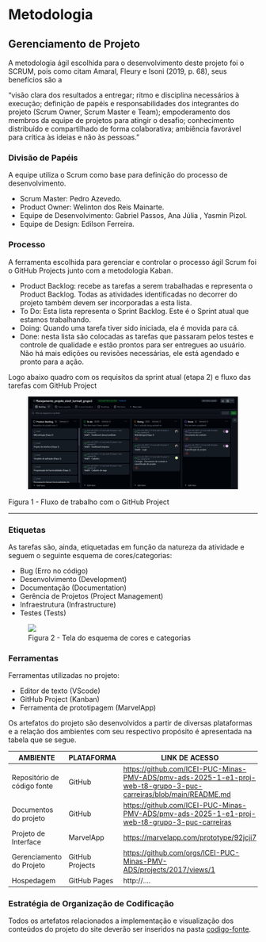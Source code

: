 
# Metodologia

## Gerenciamento de Projeto
A metodologia ágil escolhida para o desenvolvimento deste projeto foi o SCRUM, pois como citam Amaral, Fleury e Isoni (2019, p. 68), seus benefícios são a

“visão clara dos resultados a entregar; ritmo e disciplina necessários à execução; definição de papéis e responsabilidades dos integrantes do projeto (Scrum Owner, Scrum Master e Team); empoderamento dos membros da equipe de projetos para atingir o desafio; conhecimento distribuído e compartilhado de forma colaborativa; ambiência favorável para crítica às ideias e não às pessoas.”

### Divisão de Papéis

A equipe utiliza o Scrum como base para definição do processo de desenvolvimento.
<!--[Adicione informações abaixo sobre a divisão de papéis entre os membros da equipe.]-->
- Scrum Master: Pedro Azevedo.
- Product Owner: Welinton dos Reis Mainarte.
- Equipe de Desenvolvimento: Gabriel Passos, Ana Júlia , Yasmin Pizol. 
- Equipe de Design: Edilson Ferreira.
<!-- Comentário, links sobre o scrum
> **Links Úteis**:
> - [11 Passos Essenciais para Implantar Scrum no seu 
> Projeto](https://mindmaster.com.br/scrum-11-passos/)
> - [Scrum em 9 minutos](https://www.youtube.com/watch?v=XfvQWnRgxG0)
-->
### Processo
<!-- Comentário 
[Adicione informações sobre detalhes da implementação do Scrum seguido pela equipe. A equipe poderá fazer uso de ferramentas on-line (GitHub Project ou Trello) para acompanhar o andamento do projeto, a execução das tarefas e o status de desenvolvimento da solução. O quadro Kanban deverá apresentar a estrutura abaixo. Inserir despois das informações uma imagem do Kanban do projeto.]
-->
A ferramenta escolhida para gerenciar e controlar o processo ágil Scrum foi o GitHub Projects junto com a metodologia Kaban. 

- Product Backlog: recebe as tarefas a serem trabalhadas e representa o Product Backlog. Todas as atividades identificadas no decorrer do projeto também devem ser incorporadas a esta lista. 
- To Do: Esta lista representa o Sprint Backlog. Este é o Sprint atual que estamos trabalhando. 
- Doing: Quando uma tarefa tiver sido iniciada, ela é movida para cá. 
- Done: nesta lista são colocadas as tarefas que passaram pelos testes e controle de qualidade e estão prontos para ser entregues ao usuário. Não há mais edições ou revisões necessárias, ele está agendado e pronto para a ação.
<section>
  <p>Logo abaixo quadro com os requisitos da sprint atual (etapa 2) e fluxo das tarefas com GitHub Project</p>
  <figure>
    <img src="img/fluxo_trabalho.png" alt="Github project"/>
  </figure> 
  <figcaption>Figura 1 - Fluxo de trabalho com o GitHub Project</figcaption>
</section>
<hr>
<!-- Comentário, links sobre gerencia e backlog 
> **Links Úteis**:
> - [Project management, made simple](https://github.com/features/project-management/)
> - [Sobre quadros de projeto](https://docs.github.com/pt/github/managing-your-work-on-github/about-project-boards)
> - [Como criar Backlogs no Github](https://www.youtube.com/watch?v=RXEy6CFu9Hk)
> - [Tutorial Slack](https://slack.com/intl/en-br/)
-->

### Etiquetas
<p>As tarefas são, ainda, etiquetadas em função da natureza da atividade e seguem o seguinte esquema de cores/categorias:</p>

<ul>
  <li>Bug (Erro no código)</li>
  <li>Desenvolvimento (Development)</li>
  <li>Documentação (Documentation)</li>
  <li>Gerência de Projetos (Project Management)</li>
  <li>Infraestrutura (Infrastructure)</li>
  <li>Testes (Tests)</li>
</ul>

<figure> 
  <img src="https://user-images.githubusercontent.com/100447878/164068979-9eed46e1-9b44-461e-ab88-c2388e6767a1.png"/>
    <figcaption>Figura 2 - Tela do esquema de cores e categorias</figcaption>
</figure> 
  
### Ferramentas

Ferramentas utilizadas no projeto:
<ul>
  <li>Editor de texto (VScode)</li>
  <li>GitHub Project (Kanban)</li>
  <li>Ferramenta de prototipagem (MarvelApp)</li>
</ul>

Os artefatos do projeto são desenvolvidos a partir de diversas plataformas e a relação dos ambientes com seu respectivo propósito é apresentada na tabela que se segue.

| AMBIENTE                            | PLATAFORMA                         | LINK DE ACESSO                         |
|-------------------------------------|------------------------------------|----------------------------------------|
| Repositório de código fonte         | GitHub                             | https://github.com/ICEI-PUC-Minas-PMV-ADS/pmv-ads-2025-1-e1-proj-web-t8-grupo-3-puc-carreiras/blob/main/README.md                           |
| Documentos do projeto               | GitHub                             | https://github.com/ICEI-PUC-Minas-PMV-ADS/pmv-ads-2025-1-e1-proj-web-t8-grupo-3-puc-carreiras                           |
| Projeto de Interface                | MarvelApp                              | https://marvelapp.com/prototype/92jcji7                          |
| Gerenciamento do Projeto            | GitHub Projects                    | https://github.com/orgs/ICEI-PUC-Minas-PMV-ADS/projects/2017/views/1                            |
| Hospedagem                          | GitHub Pages                       | http://....                            |


### Estratégia de Organização de Codificação 

Todos os artefatos relacionados a implementação e visualização dos conteúdos do projeto do site deverão ser inseridos na pasta [codigo-fonte](http://https://github.com/ICEI-PUC-Minas-PMV-ADS/WebApplicationProject-Template-v2/tree/main/codigo-fonte). <!-- Consulte também a nossa sugestão referente a estratégia de organização de codificação a ser adotada pela equipe de desenvolvimento do projeto. -->
